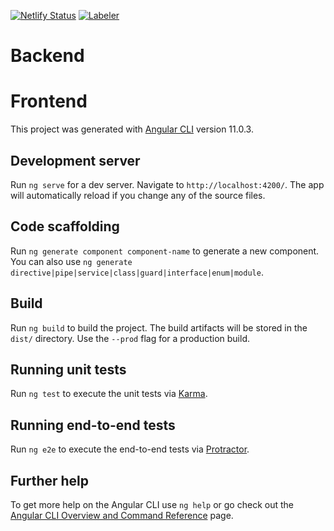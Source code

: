 [![Netlify Status](https://api.netlify.com/api/v1/badges/d7b6c16e-4860-4e4b-9d83-9a7290008c2c/deploy-status)](https://thinice.netlify.app) [![Labeler](https://github.com/NICETHI/webSite/workflows/Labeler/badge.svg?branch=dev)](https://github.com/NICETHI/webSite/actions?query=workflow%3ALabeler)

# Backend

# Frontend

This project was generated with
[Angular CLI](https://github.com/angular/angular-cli) version 11.0.3.

## Development server

Run `ng serve` for a dev server. Navigate to `http://localhost:4200/`. The app
will automatically reload if you change any of the source files.

## Code scaffolding

Run `ng generate component component-name` to generate a new component. You can
also use `ng generate directive|pipe|service|class|guard|interface|enum|module`.

## Build

Run `ng build` to build the project. The build artifacts will be stored in the
`dist/` directory. Use the `--prod` flag for a production build.

## Running unit tests

Run `ng test` to execute the unit tests via
[Karma](https://karma-runner.github.io).

## Running end-to-end tests

Run `ng e2e` to execute the end-to-end tests via
[Protractor](http://www.protractortest.org/).

## Further help

To get more help on the Angular CLI use `ng help` or go check out the
[Angular CLI Overview and Command Reference](https://angular.io/cli) page.
